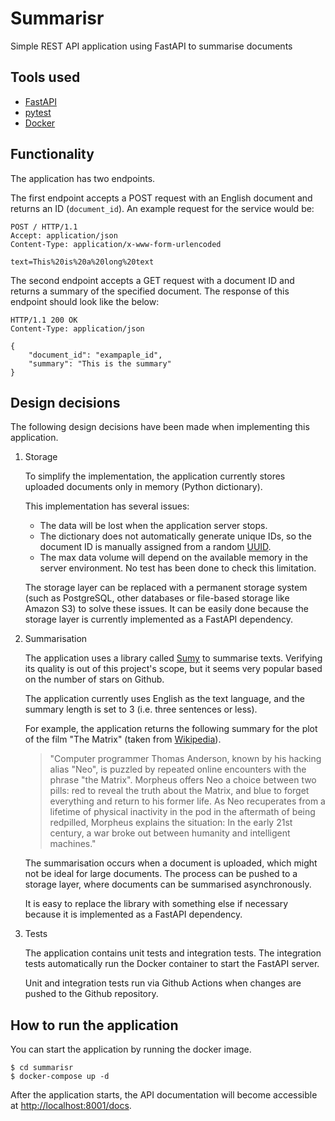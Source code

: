 # Summarisr

Simple REST API application using FastAPI to summarise documents

## Tools used

- [FastAPI](https://fastapi.tiangolo.com/)
- [pytest](https://docs.pytest.org/)
- [Docker](https://www.docker.com/)

## Functionality

The application has two endpoints.

The first endpoint accepts a POST request with an English document and returns an ID (`document_id`).
An example request for the service would be:
 
```
POST / HTTP/1.1
Accept: application/json
Content-Type: application/x-www-form-urlencoded
 
text=This%20is%20a%20long%20text
```
 
The second endpoint accepts a GET request with a document ID and returns a summary of the specified document.
The response of this endpoint should look like the below:
 
```
HTTP/1.1 200 OK
Content-Type: application/json
   
{
    "document_id": "exampaple_id",
    "summary": "This is the summary"
}
``` 

## Design decisions

The following design decisions have been made when implementing this application.

1. Storage  

    To simplify the implementation, the application currently stores uploaded documents only in memory (Python dictionary).

    This implementation has several issues:

    - The data will be lost when the application server stops.
    - The dictionary does not automatically generate unique IDs, so the document ID is manually assigned from a random [UUID](https://docs.python.org/3/library/uuid.html).
    - The max data volume will depend on the available memory in the server environment. No test has been done to check this limitation.

    The storage layer can be replaced with a permanent storage system (such as PostgreSQL, other databases or file-based storage like Amazon S3) to solve these issues. It can be easily done because the storage layer is currently implemented as a FastAPI dependency.


2. Summarisation
   
    The application uses a library called [Sumy](https://github.com/miso-belica/sumy) to summarise texts. Verifying its quality is out of this project's scope, but it seems very popular based on the number of stars on Github.

    The application currently uses English as the text language, and the summary length is set to 3 (i.e. three sentences or less).

    For example, the application returns the following summary for the plot of the film "The Matrix" (taken from [Wikipedia](https://en.wikipedia.org/wiki/The_Matrix#Plot)).

    > "Computer programmer Thomas Anderson, known by his hacking alias \"Neo\", is puzzled by repeated online encounters with the phrase \"the Matrix\". Morpheus offers Neo a choice between two pills: red to reveal the truth about the Matrix, and blue to forget everything and return to his former life. As Neo recuperates from a lifetime of physical inactivity in the pod in the aftermath of being redpilled, Morpheus explains the situation: In the early 21st century, a war broke out between humanity and intelligent machines."

    The summarisation occurs when a document is uploaded, which might not be ideal for large documents. The process can be pushed to a storage layer, where documents can be summarised asynchronously.

    It is easy to replace the library with something else if necessary because it is implemented as a FastAPI dependency.

3. Tests

    The application contains unit tests and integration tests. The integration tests automatically run the Docker container to start the FastAPI server.

    Unit and integration tests run via Github Actions when changes are pushed to the Github repository.


## How to run the application

You can start the application by running the docker image.

```
$ cd summarisr
$ docker-compose up -d
```

After the application starts, the API documentation will become accessible at [http://localhost:8001/docs](http://localhost:8001/docs).

